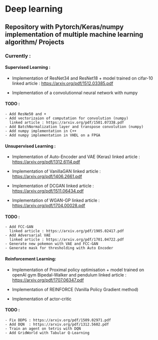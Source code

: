 # Deep learning

## Repository with Pytorch/Keras/numpy implementation of multiple machine learning algorithm/ Projects

### Currently :

#### Supervised Learning :

  - Implementation of ResNet34 and ResNet18 + model trained on cifar-10
    linked article : https://arxiv.org/pdf/1512.03385.pdf
    
  - Implementation of a convolutionnal neural network with numpy
  
  #### TODO :
    - Add ResNe50 and +
    - Add vectorizaion of computation for convolution (numpy)
      linked article : https://arxiv.org/pdf/1501.07338.pdf
    - Add BatchNormalization layer and transpose convolution (numpy)
    - Add numpy implementation in C++
    - Add numpy implementation in VHDL on a FPGA
    
#### Unsupervised Learning :

  - Implementation of Auto-Encoder and VAE (Keras)
    linked article : https://arxiv.org/pdf/1312.6114.pdf

  - Implementation of VanillaGAN 
    linked article : https://arxiv.org/pdf/1406.2661.pdf

  - Implementation of DCGAN 
    linked article : https://arxiv.org/pdf/1511.06434.pdf

  - Implementation of WGAN-GP
    linked article : https://arxiv.org/pdf/1704.00028.pdf
  
  #### TODO :
    - Add FCC-GAN 
      linked article : https://arxiv.org/pdf/1905.02417.pdf
    - Add Adversarial VAE
      linked article : https://arxiv.org/pdf/1701.04722.pdf
    - Generate new pokemon with VAE and FCC-GAN
    - Generate mask for thresholding with Auto Encoder

#### Reinforcement Learning:

  - Implementation of Proximal policy optimisation + model trained on openAI gym Bipedal-Walker and pendulum
    linked article : https://arxiv.org/pdf/1707.06347.pdf

  - Implementation of REINFORCE (Vanilla Policy Gradient method)

  - Implementation of actor-critic

  #### TODO :
    - Fix DDPG : https://arxiv.org/pdf/1509.02971.pdf
    - Add DQN  : https://arxiv.org/pdf/1312.5602.pdf
    - Train an agent on tetris with DQN
    - Add GridWorld with Tabular Q-Learning